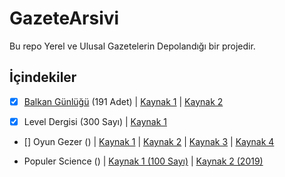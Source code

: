 # GazeteArsivi
Bu repo Yerel ve Ulusal Gazetelerin Depolandığı bir projedir.

## İçindekiler

- [X] [Balkan Günlüğü](https://github.com/ramazansancar/GazeteArsivi/blob/main/Balkan_Gunlugu/README.MD) (191 Adet) | [Kaynak 1](https://balkangunlugu.com.tr/arsiv/) | [Kaynak 2](https://balkangunlugu.com.tr/e-gazete/)

- [X] Level Dergisi (300 Sayı) | [Kaynak 1](https://s3.cloud.ngn.com.tr/level300/indir.html)

- [] Oyun Gezer () | [Kaynak 1](https://oyungezer.com.tr/haber/oyungezerin-dijital-sayilarini-buradan-indirebilirsiniz) | [Kaynak 2](https://oyungezer.com.tr/haber/dijital-oyungezer-dergisi-arsivi) | [Kaynak 3](https://docs.google.com/spreadsheets/d/17-x6wx-GwVZeVc7MuPw2dgf9FY2KYBjZTBNUj4LHQVQ/edit) | [Kaynak 4](https://oyungezer.com.tr/oyungezerindir)

- Populer Science () | [Kaynak 1 (100 Sayı)](https://s3.cloud.ngn.com.tr/popsci100/indir.html) | [Kaynak 2 (2019)](https://s3.cloud.ngn.com.tr/popsci2019/indir.html)